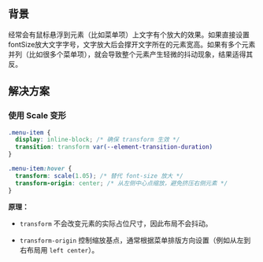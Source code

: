 ## 背景
经常会有鼠标悬浮到元素（比如菜单项）上文字有个放大的效果。如果直接设置 fontSize放大文字字号，文字放大后会撑开文字所在的元素宽高。如果有多个元素并列（比如很多个菜单项），就会导致整个元素产生轻微的抖动现象，结果适得其反。
## 解决方案
### 使用 Scale 变形
```css
.menu-item {
  display: inline-block; /* 确保 transform 生效 */
  transition: transform var(--element-transition-duration)
}

.menu-item:hover {
  transform: scale(1.05); /* 替代 font-size 放大 */
  transform-origin: center; /* 从左侧中心点缩放，避免挤压右侧元素 */
}
```

**原理：**

- `transform` 不会改变元素的实际占位尺寸，因此布局不会抖动。
    
- `transform-origin` 控制缩放基点，通常根据菜单排版方向设置（例如从左到右布局用 `left center`）。